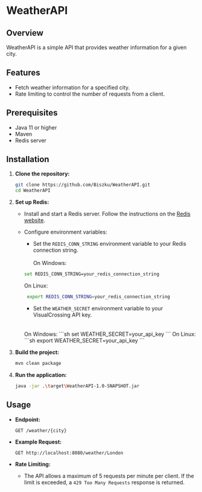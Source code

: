 # WeatherAPI

## Overview
WeatherAPI is a simple API that provides weather information for a given city.

## Features
- Fetch weather information for a specified city.
- Rate limiting to control the number of requests from a client.

## Prerequisites
- Java 11 or higher
- Maven
- Redis server

## Installation

1. **Clone the repository:**
    ```sh
    git clone https://github.com/Biszku/WeatherAPI.git
    cd WeatherAPI
    ```

2. **Set up Redis:**
    - Install and start a Redis server. Follow the instructions on the [Redis website](https://redis.io/download).

    - Configure environment variables:
       - Set the `REDIS_CONN_STRING` environment variable to your Redis connection string.
         <br>
            <br>
       On Windows:
       ```sh
       set REDIS_CONN_STRING=your_redis_connection_string
       ```
       On Linux: 
      ```sh
       export REDIS_CONN_STRING=your_redis_connection_string
       ```
       - Set the `WEATHER_SECRET` environment variable to your VisualCrossing API key.
      <br>
      <br>
       On Windows:
       ```sh
       set WEATHER_SECRET=your_api_key
       ```
      On Linux:
      ```sh
       export WEATHER_SECRET=your_api_key
       ```

4. **Build the project:**
    ```sh
    mvn clean package
    ```

5. **Run the application:**
    ```sh
    java -jar .\target\WeatherAPI-1.0-SNAPSHOT.jar
    ```

## Usage

- **Endpoint:**
    ```
    GET /weather/{city}
    ```

- **Example Request:**
    ```
    GET http://localhost:8080/weather/London
    ```
  
- **Rate Limiting:**
    - The API allows a maximum of 5 requests per minute per client. If the limit is exceeded, a `429 Too Many Requests` response is returned.
  